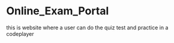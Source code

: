# Online_Exam_Portal
this is website where a user can do the quiz test and practice in a codeplayer
